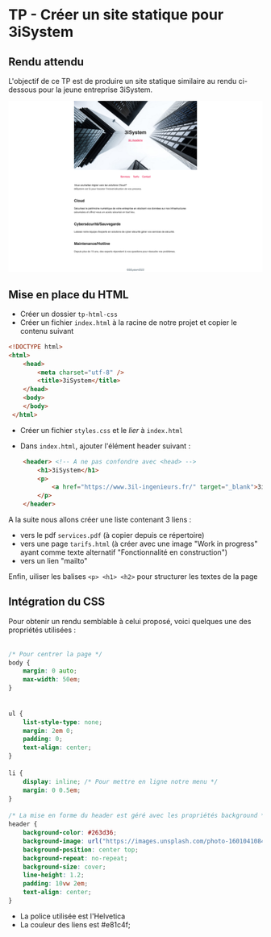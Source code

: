 # TP - Créer un site statique pour 3iSystem

## Rendu attendu

L'objectif de ce TP est de produire un site statique similaire au rendu ci-dessous pour la jeune entreprise 3iSystem.

![Rendu](files/site-3iSystem.png)


## Mise en place du HTML

* Créer un dossier `tp-html-css`
* Créer un fichier `index.html` à la racine de notre projet et copier le contenu suivant

```html
<!DOCTYPE html>
<html>
    <head>
        <meta charset="utf-8" />
        <title>3iSystem</title>
    </head>
    <body>
    </body>
 </html>
 ```

* Créer un fichier `styles.css` et le <em>lier</em> à `index.html`

* Dans `index.html`, ajouter l'élément header suivant :

```html
    <header> <!-- A ne pas confondre avec <head> -->
        <h1>3iSystem</h1>
        <p>
            <a href="https://www.3il-ingenieurs.fr/" target="_blank">3iL Academy</a>
        </p>
    </header>
```
A la suite nous allons créer une liste contenant 3 liens :
 - vers le pdf `services.pdf` (à copier depuis ce répertoire)
 - vers une page `tarifs.html` (à créer avec une image "Work in progress" ayant comme texte alternatif "Fonctionnalité en construction")
 - vers un lien "mailto"

Enfin, uiliser les balises `<p> <h1> <h2>` pour structurer les textes de la page

## Intégration du CSS

Pour obtenir un rendu semblable à celui proposé, voici quelques une des propriétés utilisées :

```css

/* Pour centrer la page */
body {
    margin: 0 auto;
    max-width: 50em;
}


ul {
    list-style-type: none;
    margin: 2em 0;
    padding: 0;
    text-align: center;
}

li {
    display: inline; /* Pour mettre en ligne notre menu */
    margin: 0 0.5em;
}

/* La mise en forme du header est géré avec les propriétés background */
header {
    background-color: #263d36;
    background-image: url("https://images.unsplash.com/photo-1601041084273-6114cad589d5?ixlib=rb-1.2.1&ixid=MnwxMjA3fDB8MHxwaG90by1wYWdlfHx8fGVufDB8fHx8&auto=format&fit=crop&w=2070&q=80");
    background-position: center top;
    background-repeat: no-repeat;
    background-size: cover;
    line-height: 1.2;
    padding: 10vw 2em;
    text-align: center;
}
```

* La police utilisée est l'Helvetica
* La couleur des liens est #e81c4f;
